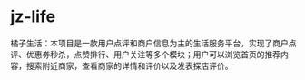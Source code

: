 # jz-life
橘子生活：本项目是一款用户点评和商户信息为主的生活服务平台，实现了商户点评、优惠券秒杀，点赞排行、用户关注等多个模块；用户可以浏览首页的推荐内容，搜索附近商家，查看商家的详情和评价以及发表探店评价。
